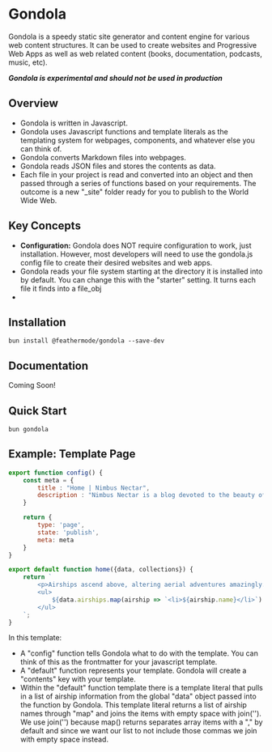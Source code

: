 # Gondola
Gondola is a speedy static site generator and content engine for various web content structures. It can be used to create websites and Progressive Web Apps as well as web related content (books, documentation, podcasts, music, etc).

***Gondola is experimental and should not be used in production***

## Overview
- Gondola is written in Javascript.
- Gondola uses Javascript functions and template literals as the templating system for webpages, components, and whatever else you can think of.
- Gondola converts Markdown files into webpages.
- Gondola reads JSON files and stores the contents as data.
- Each file in your project is read and converted into an object and then passed through a series of functions based on your requirements. The outcome is a new "\_site" folder ready for you to publish to the World Wide Web.

## Key Concepts
- **Configuration:** Gondola does NOT require configuration to work, just installation. However, most developers will need to use the gondola.js config file to create their desired websites and web apps.
- Gondola reads your file system starting at the directory it is installed into by default. You can change this with the "starter" setting. It turns each file it finds into a file_obj
- 

## Installation
```
bun install @feathermode/gondola --save-dev
```

## Documentation
Coming Soon!

## Quick Start
```
bun gondola
```

## Example: Template Page
```js
export function config() {
	const meta = {
		title : "Home | Nimbus Nectar",
		description : "Nimbus Nectar is a blog devoted to the beauty of airships."
	}

	return {
		type: 'page',
		state: 'publish',
		meta: meta
	}
}

export default function home({data, collections}) {
	return `
		<p>Airships ascend above, altering aerial adventures amazingly. Atmospheric ambiances allure aficionados, as airborne architectures amaze. Aerostatic airships, aloft amidst azure atmospheres, afford awe-inspiring aesthetics. Aviators admire airships' agility, acknowledging aerodynamic advancements. Altogether, airships' allure adventurous aspirations."</p>
		<ul>
			${data.airships.map(airship => `<li>${airship.name}</li>`).join('')}
		</ul>
	`;
}
```

In this template:

- A "config" function tells Gondola what to do with the template. You can think of this as the frontmatter for your javascript template.
- A "default" function represents your template. Gondola will create a "contents" key with your template.
- Within the "default" function template there is a template literal that pulls in a list of airship information from the global "data" object passed into the function by Gondola. This template literal returns a list of airship names through "map" and joins the items with empty space with join(''). We use join('') because map() returns separates array items with a "," by default and since we want our list to not include those commas we join with empty space instead.